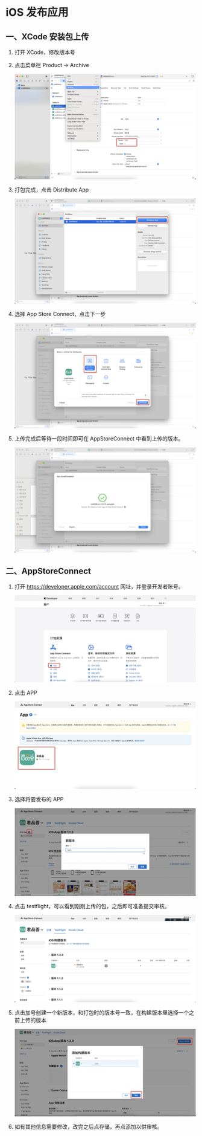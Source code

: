 # iOS 发布应用

## 一、XCode 安装包上传

1. 打开 XCode，修改版本号
2. 点击菜单栏 Product -> Archive

   ![](./assets/xcode1.jpg)

3. 打包完成，点击 Distribute App

   ![](./assets/xcode2.jpg)

4. 选择 App Store Connect，点击下一步

   ![](./assets/xcode3.jpg)

5. 上传完成后等待一段时间即可在 AppStoreConnect 中看到上传的版本。

   ![](./assets/xcode4.jpg)

## 二、AppStoreConnect

1. 打开 https://developer.apple.com/account 网址，并登录开发者账号。

   ![](./assets/store1.jpg)

2. 点击 APP

   ![](./assets/store2.jpg)

3. 选择将要发布的 APP

   ![](./assets/store3.jpg)

4. 点击 testflight，可以看到刚刚上传的包，之后即可准备提交审核。

   ![](./assets/store4.jpg)

5. 点击加号创建一个新版本，和打包时的版本号一致，在构建版本里选择一个之前上传的版本

   ![](./assets/store5.jpg)

6. 如有其他信息需要修改，改完之后点存储，再点添加以供审核。
